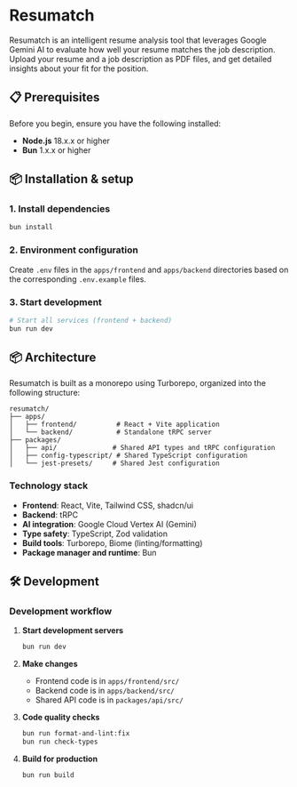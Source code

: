 # Resumatch

Resumatch is an intelligent resume analysis tool that leverages Google Gemini AI to evaluate how well your resume matches the job description. Upload your resume and a job description as PDF files, and get detailed insights about your fit for the position.

## 📋 Prerequisites

Before you begin, ensure you have the following installed:

- **Node.js** 18.x.x or higher
- **Bun** 1.x.x or higher

## 📦 Installation & setup

### 1. Install dependencies

```bash
bun install
```

### 2. Environment configuration

Create `.env` files in the `apps/frontend` and `apps/backend` directories based on the corresponding `.env.example` files.

### 3. Start development

```bash
# Start all services (frontend + backend)
bun run dev
```

## 📦 Architecture

Resumatch is built as a monorepo using Turborepo, organized into the following structure:

```
resumatch/
├── apps/
│   ├── frontend/          # React + Vite application
│   └── backend/           # Standalone tRPC server
├── packages/
│   ├── api/              # Shared API types and tRPC configuration
│   ├── config-typescript/ # Shared TypeScript configuration
│   └── jest-presets/     # Shared Jest configuration
```

### Technology stack

- **Frontend**: React, Vite, Tailwind CSS, shadcn/ui
- **Backend**: tRPC
- **AI integration**: Google Cloud Vertex AI (Gemini)
- **Type safety**: TypeScript, Zod validation
- **Build tools**: Turborepo, Biome (linting/formatting)
- **Package manager and runtime**: Bun

## 🛠️ Development

### Development workflow

1. **Start development servers**
   ```bash
   bun run dev
   ```

2. **Make changes**
   - Frontend code is in `apps/frontend/src/`
   - Backend code is in `apps/backend/src/`
   - Shared API code is in `packages/api/src/`

3. **Code quality checks**
   ```bash
   bun run format-and-lint:fix
   bun run check-types
   ```

4. **Build for production**
   ```bash
   bun run build
   ```
